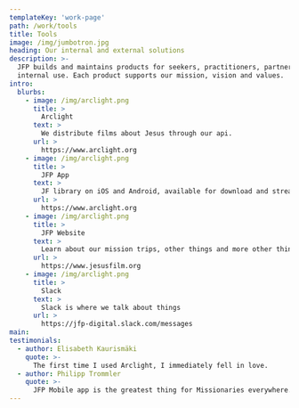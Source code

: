 ```yaml
---
templateKey: 'work-page'
path: /work/tools
title: Tools
image: /img/jumbotron.jpg
heading: Our internal and external solutions
description: >-
  JFP builds and maintains products for seekers, practitioners, partners, and
  internal use. Each product supports our mission, vision and values.
intro:
  blurbs:
    - image: /img/arclight.png
      title: >
        Arclight
      text: >
        We distribute films about Jesus through our api.
      url: >
        https://www.arclight.org
    - image: /img/arclight.png
      title: >
        JFP App
      text: >
        JF library on iOS and Android, available for download and streaming.
      url: >
        https://www.arclight.org
    - image: /img/arclight.png
      title: >
        JFP Website
      text: >
        Learn about our mission trips, other things and more other things.
      url: >
        https://www.jesusfilm.org
    - image: /img/arclight.png
      title: >
        Slack
      text: >
        Slack is where we talk about things
      url: >
        https://jfp-digital.slack.com/messages
main:
testimonials:
  - author: Elisabeth Kaurismäki
    quote: >-
      The first time I used Arclight, I immediately fell in love.
  - author: Philipp Trommler
    quote: >-
      JFP Mobile app is the greatest thing for Missionaries everywhere. Every tongue, every nation.
---
```

